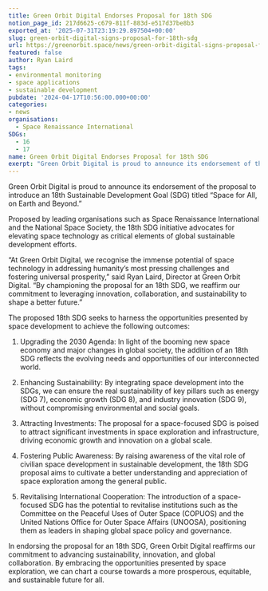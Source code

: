 ```yaml
---
title: Green Orbit Digital Endorses Proposal for 18th SDG
notion_page_id: 217d6625-c679-811f-883d-e517d37be8b3
exported_at: '2025-07-31T23:19:29.897504+00:00'
slug: green-orbit-digital-signs-proposal-for-18th-sdg
url: https://greenorbit.space/news/green-orbit-digital-signs-proposal-for-18th-sdg/
featured: false
author: Ryan Laird
tags:
- environmental monitoring
- space applications
- sustainable development
pubdate: '2024-04-17T10:56:00.000+00:00'
categories:
- news
organisations:
  - Space Renaissance International
SDGs:
  - 16
  - 17
name: Green Orbit Digital Endorses Proposal for 18th SDG
exerpt: "Green Orbit Digital is proud to announce its endorsement of the proposal to introduce an 18th Sustainable Development Goal (SDG)."
---
```


Green Orbit Digital is proud to announce its endorsement of the proposal to introduce an 18th Sustainable Development Goal (SDG) titled “Space for All, on Earth and Beyond.”

Proposed by leading organisations such as Space Renaissance International and the National Space Society, the 18th SDG initiative advocates for elevating space technology as critical elements of global sustainable development efforts.

“At Green Orbit Digital, we recognise the immense potential of space technology in addressing humanity’s most pressing challenges and fostering universal prosperity,” said Ryan Laird, Director at Green Orbit Digital. “By championing the proposal for an 18th SDG, we reaffirm our commitment to leveraging innovation, collaboration, and sustainability to shape a better future.”

The proposed 18th SDG seeks to harness the opportunities presented by space development to achieve the following outcomes:

1. Upgrading the 2030 Agenda: In light of the booming new space economy and major changes in global society, the addition of an 18th SDG reflects the evolving needs and opportunities of our interconnected world.

1. Enhancing Sustainability: By integrating space development into the SDGs, we can ensure the real sustainability of key pillars such as energy (SDG 7), economic growth (SDG 8), and industry innovation (SDG 9), without compromising environmental and social goals.

1. Attracting Investments: The proposal for a space-focused SDG is poised to attract significant investments in space exploration and infrastructure, driving economic growth and innovation on a global scale.

1. Fostering Public Awareness: By raising awareness of the vital role of civilian space development in sustainable development, the 18th SDG proposal aims to cultivate a better understanding and appreciation of space exploration among the general public.

1. Revitalising International Cooperation: The introduction of a space-focused SDG has the potential to revitalise institutions such as the Committee on the Peaceful Uses of Outer Space (COPUOS) and the United Nations Office for Outer Space Affairs (UNOOSA), positioning them as leaders in shaping global space policy and governance.

In endorsing the proposal for an 18th SDG, Green Orbit Digital reaffirms our commitment to advancing sustainability, innovation, and global collaboration. By embracing the opportunities presented by space exploration, we can chart a course towards a more prosperous, equitable, and sustainable future for all.